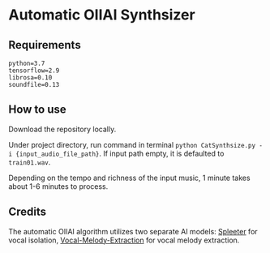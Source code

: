# Automatic OIIAI Synthsizer 

## Requirements

```
python=3.7
tensorflow=2.9
librosa=0.10
soundfile=0.13
```

## How to use
Download the repository locally.

Under project directory, run command in terminal `python CatSynthsize.py -i {input_audio_file_path}`. If input path empty, it is defaulted to `train01.wav`.

Depending on the tempo and richness of the input music, 1 minute takes about 1-6 minutes to process.

## Credits

The automatic OIIAI algorithm utilizes two separate AI models: [Spleeter](https://github.com/deezer/spleeter) for vocal isolation, [Vocal-Melody-Extraction](https://github.com/s603122001/Vocal-Melody-Extraction) for vocal melody extraction.
